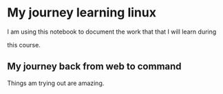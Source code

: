 # My journey learning linux

I am using this notebook to document the work that that I will learn during

this course.

## My journey back from web to command

Things am trying out are amazing.
